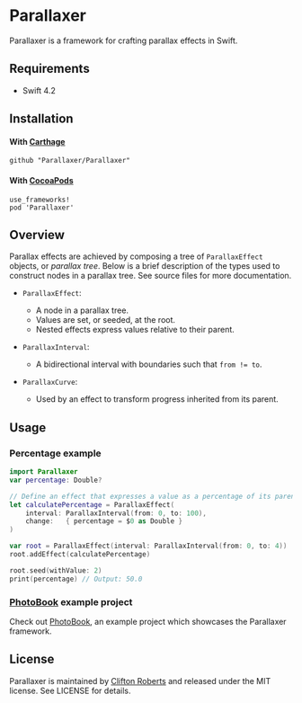 # Parallaxer

Parallaxer is a framework for crafting parallax effects in Swift.

## Requirements
- Swift 4.2

## Installation

#### With [Carthage](https://github.com/Carthage/Carthage)

```
github "Parallaxer/Parallaxer"
```

#### With [CocoaPods](https://github.com/CocoaPods/CocoaPods)

```
use_frameworks!
pod 'Parallaxer'
```

## Overview

Parallax effects are achieved by composing a tree of `ParallaxEffect` objects,
or *parallax tree*. Below is a brief description of the types used to construct
nodes in a parallax tree. See source files for more documentation.

- `ParallaxEffect`:
    - A node in a parallax tree. 
    - Values are set, or seeded, at the root.
    - Nested effects express values relative to their parent.

- `ParallaxInterval`:
    - A bidirectional interval with boundaries such that `from != to`.

- `ParallaxCurve`:
    - Used by an effect to transform progress inherited from its parent.

## Usage

### Percentage example

```swift
import Parallaxer
var percentage: Double?

// Define an effect that expresses a value as a percentage of its parent interval.
let calculatePercentage = ParallaxEffect(
    interval: ParallaxInterval(from: 0, to: 100),
    change:   { percentage = $0 as Double }
)

var root = ParallaxEffect(interval: ParallaxInterval(from: 0, to: 4))
root.addEffect(calculatePercentage)

root.seed(withValue: 2)
print(percentage) // Output: 50.0
```

### [PhotoBook](https://github.com/Parallaxer/PhotoBook) example project

Check out [PhotoBook](https://github.com/Parallaxer/PhotoBook), an example project which showcases
the Parallaxer framework.

## License

Parallaxer is maintained by [Clifton Roberts](mailto:clifton.roberts@me.com) and released
under the MIT license. See LICENSE for details.
